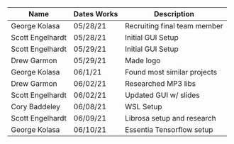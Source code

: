 |    Name          | Dates Works  |     Description               |
| ---------------  | -----------  | ---------------------------   |
| George Kolasa    | 05/28/21     | Recruiting final team member  |
| Scott Engelhardt | 05/28/21     | Initial GUI Setup             |
| Scott Engelhardt | 05/29/21     | Initial GUI Setup             |
| Drew Garmon      | 05/29/21     | Made logo                     |
| George Kolasa    | 06/1/21      | Found most similar projects   |
| Drew Garmon      | 06/02/21     | Researched MP3 libs           |
| Scott Engelhardt | 06/02/21     | Updated GUI w/ slides         |
| Cory Baddeley    | 06/08/21     | WSL Setup                     |
| Scott Engelhardt | 06/09/21     | Librosa setup and research    |
| George Kolasa    | 06/10/21     | Essentia Tensorflow setup     |
